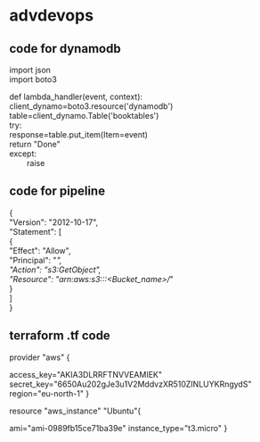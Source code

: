 # advdevops
## code for dynamodb
import json<br/>
import boto3<br/>

def lambda_handler(event, context):<br/>
    client_dynamo=boto3.resource('dynamodb')<br/>
    table=client_dynamo.Table('booktables')<br/>
    try:<br/>
        response=table.put_item(Item=event)<br/>
        return "Done"<br/>
    except:<br/>
        raise<br/>
## code for pipeline
{<br/>
    "Version": "2012-10-17",<br/>
    "Statement": [<br/>
        {<br/>
            "Effect": "Allow",<br/>
            "Principal": "*",<br/>
            "Action": "s3:GetObject",<br/>
            "Resource": "arn:aws:s3:::<Bucket_name>/*"<br/>
        }<br/>
    ]<br/>
}

## terraform .tf code
provider "aws" {

access_key="AKIA3DLRRFTNVVEAMIEK"
secret_key="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" 
region="eu-north-1"
}

resource "aws_instance" "Ubuntu"{

ami="ami-0989fb15ce71ba39e" instance_type="t3.micro"
}
